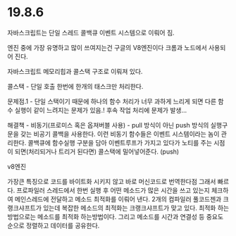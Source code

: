 # 19.8.6

자바스크립트는 단일 스레드 콜백큐 이벤트 시스템으로 이뤄어 짐.

엔진 중에 가장 유명하고 많이 쓰여지는건 구글의 V8엔진이다 크롬과 노드에서 사용되어 진다. 

자바스크립트 메모리힙과 콜스택 구조로 이뤄져 있다.

콜스택 - 단일 호출 한번에 한개의 태스크만 처리한다.

문제점.1 - 단일 스택이기 때문에 하나의 함수 처리가 너무 과하게 느리게 되면 다른 함수 실행이 같이 느려지는 문제가 있음.! 후속 작업 처리에 문제가 발생... 

해결책 - 비동기(프로미스 혹은 옵져버블 사용) - pull 방식이 아닌 push 방식의 실행구문을 갖는 비공기 콜백을 사용한다.
이런 비동기 함수들은 이벤트 시스템이라는 놈이 관리한다. 콜백큐에 함수실행 구분을 담아 이벤트루프가 가지고 있다가 노티를 주는 시점이 되면(처리되거나 트리거 된다면) 콜스택에 밀어넣어준다. (push)

v8엔진

가장큰 특징으로 코드를 바이트화 시키지 않고 바로 머신코드로 번역한다점 그래서 빠르다. 
프로파일러 스레드에서 한번 실행 후 어떤 메소드가 많은 시간을 쓰고 있는지 체크하여 메인스레드에 전달하고 메소드 최적화를 이뤄어 낸다. 2개의 컴파일러 풀코드젠과 크랭크샤프트가 있는데 복잡한 메소드의 최적화는 크랭크샤프트가 맞고 있다. 최적화 하는 방법으로는 메소드를 최적화 하는방법이다. 그리고 메소드를 시간과 연결성 등 중요도 순으로 정렬하고 데이터를 공유한다.
